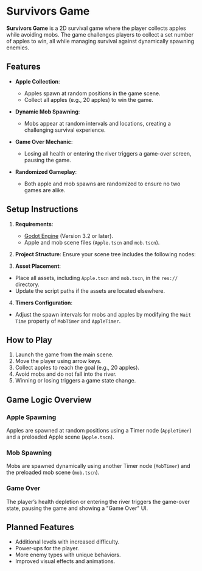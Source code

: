# Survivors Game

**Survivors Game** is a 2D survival game where the player collects apples while avoiding mobs. The game challenges players to collect a set number of apples to win, all while managing survival against dynamically spawning enemies.

## Features

- **Apple Collection**:
  - Apples spawn at random positions in the game scene.
  - Collect all apples (e.g., 20 apples) to win the game.

- **Dynamic Mob Spawning**:
  - Mobs appear at random intervals and locations, creating a challenging survival experience.

- **Game Over Mechanic**:
  - Losing all health or entering the river triggers a game-over screen, pausing the game.

- **Randomized Gameplay**:
  - Both apple and mob spawns are randomized to ensure no two games are alike.

## Setup Instructions

1. **Requirements**:
   - [Godot Engine](https://godotengine.org/) (Version 3.2 or later).
   - Apple and mob scene files (`Apple.tscn` and `mob.tscn`).

2. **Project Structure**:
   Ensure your scene tree includes the following nodes:

3. **Asset Placement**:
- Place all assets, including `Apple.tscn` and `mob.tscn`, in the `res://` directory.
- Update the script paths if the assets are located elsewhere.

4. **Timers Configuration**:
- Adjust the spawn intervals for mobs and apples by modifying the `Wait Time` property of `MobTimer` and `AppleTimer`.

## How to Play

1. Launch the game from the main scene.
2. Move the player using arrow keys.
3. Collect apples to reach the goal (e.g., 20 apples).
4. Avoid mobs and do not fall into the river.
5. Winning or losing triggers a game state change.

## Game Logic Overview

### Apple Spawning
Apples are spawned at random positions using a Timer node (`AppleTimer`) and a preloaded Apple scene (`Apple.tscn`).

### Mob Spawning
Mobs are spawned dynamically using another Timer node (`MobTimer`) and the preloaded mob scene (`mob.tscn`).

### Game Over
The player’s health depletion or entering the river triggers the game-over state, pausing the game and showing a "Game Over" UI.

## Planned Features

- Additional levels with increased difficulty.
- Power-ups for the player.
- More enemy types with unique behaviors.
- Improved visual effects and animations.


